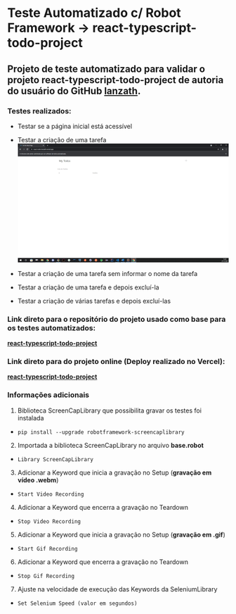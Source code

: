 # Teste Automatizado c/ Robot Framework -> react-typescript-todo-project

## Projeto de teste automatizado para validar o projeto **react-typescript-todo-project** de autoria do usuário do GitHub **[lanzath](https://github.com/lanzath)**.

### Testes realizados:

- Testar se a página inicial está acessível

- Testar a criação de uma tarefa
  [![Watch the video](./logs/test1.gif)](./logs/test1.gif)
- Testar a criação de uma tarefa sem informar o nome da tarefa
- Testar a criação de uma tarefa e depois excluí-la
- Testar a criação de várias tarefas e depois excluí-las

### Link direto para o repositório do projeto usado como base para os testes automatizados:

**[react-typescript-todo-project](https://github.com/lanzath/react-typescript-todo-project)**

### Link direto para do projeto online (Deploy realizado no Vercel):

**[react-typescript-todo-project](https://react-todo-git-main-lanzath.vercel.app/~)**

### Informações adicionais

1. Biblioteca ScreenCapLibrary que possibilita gravar os testes foi instalada

- `pip install --upgrade robotframework-screencaplibrary`

2. Importada a biblioteca ScreenCapLibrary no arquivo **base.robot**

- `Library ScreenCapLibrary`

3. Adicionar a Keyword que inicia a gravação no Setup (**gravação em vídeo .webm**)

- `Start Video Recording`

4. Adicionar a Keyword que encerra a gravação no Teardown

- `Stop Video Recording`

5. Adicionar a Keyword que inicia a gravação no Setup (**gravação em .gif**)

- `Start Gif Recording`

6. Adicionar a Keyword que encerra a gravação no Teardown

- `Stop Gif Recording`

7. Ajuste na velocidade de execução das Keywords da SeleniumLibrary

- `Set Selenium Speed (valor em segundos)`
